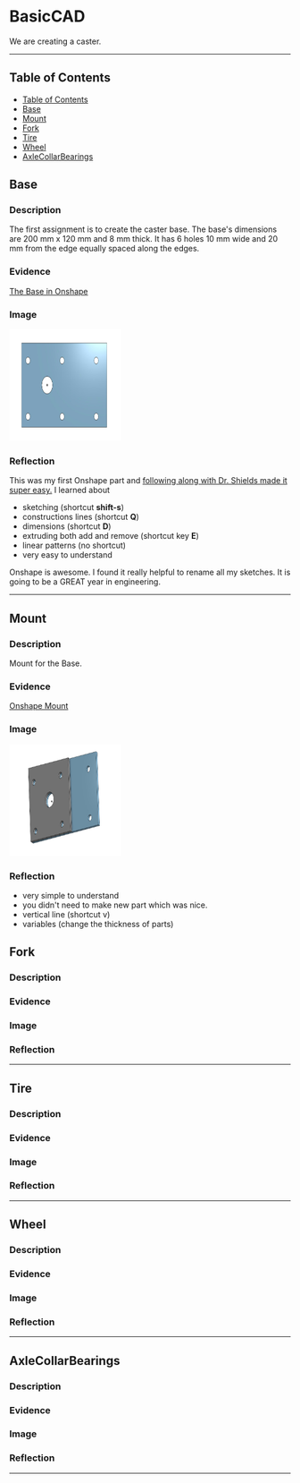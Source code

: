 # BasicCAD

We are creating a caster.

---
## Table of Contents
* [Table of Contents](#Table-of-Contents)
* [Base](#Base)
* [Mount](#Mount)
* [Fork](#Fork)
* [Tire](#Tire)
* [Wheel](#Wheel)
* [AxleCollarBearings](#AxleCollarBearings)

## Base

### Description

The first assignment is to create the caster base.  The base's dimensions are 200 mm x 120 mm and 8 mm thick.  It has 6 holes 10 mm wide and 20 mm from the edge equally spaced along the edges.

### Evidence
[The Base in Onshape](https://cvilleschools.onshape.com/documents/ad830a070c8864515bea5727/w/46c209c91d6893be1e034a87/e/d90b0d9af8472364d37af5c1)

### Image

<img src="images/Part1Base.jpg" alt="Base" width="200" height="200">

### Reflection

This was my first Onshape part and [following along with Dr. Shields made it super easy.](https://www.youtube.com/watch?v=93BFUD-HAG8&feature=emb_title&scrlybrkr=5670f0b4)  I learned about 
* sketching (shortcut **shift-s**)
* constructions lines (shortcut **Q**)
* dimensions (shortcut **D**)
* extruding both add and remove (shortcut key **E**)
* linear patterns (no shortcut)
* very easy to understand

Onshape is awesome.  I found it really helpful to rename all my sketches.  It is going to be a GREAT year in engineering.

---


## Mount

### Description

Mount for the Base.

### Evidence

[Onshape Mount](https://cvilleschools.onshape.com/documents/ad830a070c8864515bea5727/w/46c209c91d6893be1e034a87/e/d90b0d9af8472364d37af5c1)
### Image

<img src="images/Part2Mount.jpg" alt="Base" width="200" height="200">

### Reflection


* very simple to understand
* you didn't need to make new part which was nice.
* vertical line (shortcut v)
* variables (change the thickness of parts)



## Fork

### Description

### Evidence

### Image

### Reflection

---


## Tire

### Description

### Evidence

### Image

### Reflection

---


## Wheel

### Description

### Evidence

### Image

### Reflection

---


## AxleCollarBearings

### Description

### Evidence

### Image

### Reflection

---
